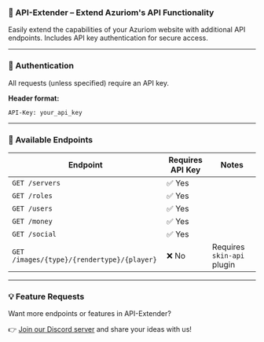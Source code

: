 ### 🧩 API-Extender – Extend Azuriom's API Functionality

Easily extend the capabilities of your Azuriom website with additional API endpoints.
Includes API key authentication for secure access.

---

### 🔐 Authentication

All requests (unless specified) require an API key.

**Header format:**

```
API-Key: your_api_key
```

---

### 📘 Available Endpoints

| Endpoint                                   | Requires API Key | Notes                      |
| ------------------------------------------ | ---------------- | -------------------------- |
| `GET /servers`                             | ✅ Yes            |                            |
| `GET /roles`                               | ✅ Yes            |                            |
| `GET /users`                               | ✅ Yes            |                            |
| `GET /money`                               | ✅ Yes            |                            |
| `GET /social`                              | ✅ Yes            |                            |
| `GET /images/{type}/{rendertype}/{player}` | ❌ No             | Requires `skin-api` plugin |

---

### 💡 Feature Requests

Want more endpoints or features in API-Extender?

👉 [Join our Discord server](https://discord.gg/Bnpw2awVRV) and share your ideas with us!
